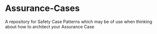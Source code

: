 # Assurance-Cases
A repository for Safety Case Patterns which may be of use when thinking about how to architect your Assurance Case
